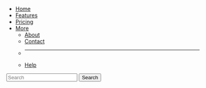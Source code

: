 <div class="collapse navbar-collapse" id="navbarNavDropdown">
  <ul class="navbar-nav me-auto mb-2 mb-lg-0">
    <li class="nav-item">
      <a class="nav-link active" aria-current="page" href="#">Home</a>
    </li>
    <li class="nav-item">
      <a class="nav-link" href="#">Features</a>
    </li>
    <li class="nav-item">
      <a class="nav-link" href="#">Pricing</a>
    </li>
    <li class="nav-item dropdown">
      <a class="nav-link dropdown-toggle" href="#" id="navbarDropdown" role="button" data-bs-toggle="dropdown">
        More
      </a>
      <ul class="dropdown-menu">
        <li><a class="dropdown-item" href="#">About</a></li>
        <li><a class="dropdown-item" href="#">Contact</a></li>
        <li><hr class="dropdown-divider"></li>
        <li><a class="dropdown-item" href="#">Help</a></li>
      </ul>
    </li>
  </ul>

  <!-- Search form -->
  <form class="d-flex" role="search">
    <input class="form-control me-2" type="search" placeholder="Search">
    <button class="btn btn-outline-success" type="submit">Search</button>
  </form>
</div>
